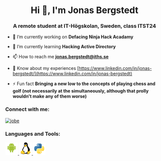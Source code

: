 <h1 align="center">Hi 👋, I'm Jonas Bergstedt</h1>
<h3 align="center">A remote student at IT-Högskolan, Sweden, class ITST24</h3>

- 🔭 I’m currently working on **Defacing Ninja Hack Acadamy**

- 🌱 I’m currently learning **Hacking Active Directory**

- 📫 How to reach me **jonas.bergstedt@iths.se**

- 📄 Know about my experiences [https://www.linkedin.com/in/jonas-bergstedt/](https://www.linkedin.com/in/jonas-bergstedt)

- ⚡ Fun fact **Bringing a new low to the concepts of playing chess and golf (not necessarily at the simultaneously, although that prolly wouldn't make any of them worse)**

<h3 align="left">Connect with me:</h3>
<p align="left">
<a href="https://stackoverflow.com/users/jobe" target="blank"><img align="center" src="https://raw.githubusercontent.com/rahuldkjain/github-profile-readme-generator/master/src/images/icons/Social/stack-overflow.svg" alt="jobe" height="30" width="40" /></a>
</p>

<h3 align="left">Languages and Tools:</h3>
<p align="left"> <a href="https://developer.android.com" target="_blank" rel="noreferrer"> <img src="https://raw.githubusercontent.com/devicons/devicon/master/icons/android/android-original-wordmark.svg" alt="android" width="40" height="40"/> </a> <a href="https://www.linux.org/" target="_blank" rel="noreferrer"> <img src="https://raw.githubusercontent.com/devicons/devicon/master/icons/linux/linux-original.svg" alt="linux" width="40" height="40"/> </a> <a href="https://www.python.org" target="_blank" rel="noreferrer"> <img src="https://raw.githubusercontent.com/devicons/devicon/master/icons/python/python-original.svg" alt="python" width="40" height="40"/> </a> </p>
